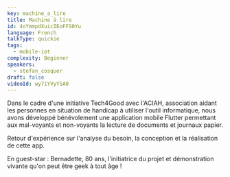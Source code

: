 ```yaml
---
key: machine_a_lire
title: Machine à lire
id: 4oYmmpdXuicIEoFFS0Yu
language: French
talkType: quickie
tags:
  - mobile-iot
complexity: Beginner
speakers:
  - stefan_cosquer
draft: false
videoId: wy7iYVyYSA0
---
```


Dans le cadre d'une initiative Tech4Good avec l'ACIAH, association aidant les personnes en situation de handicap à utiliser l'outil informatique, nous avons développé bénévolement une application mobile Flutter permettant aux mal-voyants et non-voyants la lecture de documents et journaux papier.

Retour d'expérience sur l'analyse du besoin, la conception et la réalisation de cette app.

En guest-star : Bernadette, 80 ans, l'initiatrice du projet et démonstration vivante qu'on peut être geek à tout âge !
